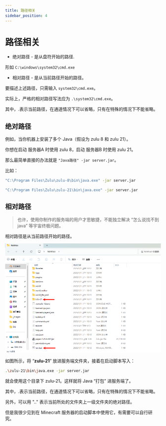 ```yaml
---
title: 路径相关
sidebar_position: 4
---
```


# 路径相关

- 绝对路径 - 是从盘符开始的路径.

形如 `C:\windows\system32\cmd.exe`

- 相对路径 - 是从当前路径开始的路径。

要描述上述路径，只需输入 `system32\cmd.exe`。

实际上，严格的相对路径写法应为 `.\system32\cmd.exe`。

其中，.表示当前路径，在通道情况下可以省略，只有在特殊的情况下不能省略。

## 绝对路径

例如，当你机器上安装了多个 Java（假设为 zulu 8 和 zulu 21）。

你想在启动 服务器A 时使用 zulu 8，启动 服务器B 时使用 zulu 21。

那么最简单直接的办法就是 `"Java路径" -jar server.jar`。

比如：

```bash
"C:\Program Files\Zulu\zulu-8\bin\java.exe" -jar server.jar
```

```bash
"C:\Program Files\Zulu\zulu-21\bin\java.exe" -jar server.jar
```

## 相对路径

>  也许，使用你制作的服务端的用户才思敏捷，不能独立解决 “怎么说找不到java” 等宇宙终极问题。

相对路径是从当前路径开始的路径。

![](_images/path-1.png)

如图所示，将 “**zulu-21**” 放进服务端文件夹，接着在启动脚本写入：

```bash
.\zulu-21\bin\java.exe -jar server.jar
```

就会使用这个目录下 zulu-21。这样就将 Java “打包” 进服务端了。

其中，.表示当前路径，在通道情况下可以省略，只有在特殊的情况下不能省略。

另外，可以用 ".." 表示当前所处的文件夹上一级文件夹的绝对路径。

但是我很少见到在 Minecraft 服务器的启动脚本中使用它，有需要可以自行研究。
